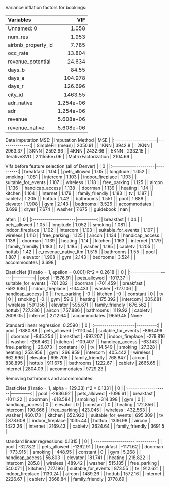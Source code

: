 Variance inflation factors for bookings:


|  Variables         |   VIF          |
|:-------------------|---------------:|
| Unnamed: 0         |    1.058       |
| num_res            |    1.953       |
| airbnb_property_id |    7.785       |
| occ_rate           |   13.804       |
| revenue_potential  |   24.634       |
| days_b             |   84.55        |
| days_a             |  104.978       |
| days_r             |  126.696       |
| city_id            | 1463.55        |
| adr_native         |    1.254e+06   |
| adr                |    1.254e+06   |
| revenue            |    5.608e+06   |
| revenue_native     |    5.608e+06   |


Data imputation MSE:
|   Imputation Method  |    MSE         |
|:---------------------|---------------:|
| SimpleFill (mean)    | 2050.91        |
| 1KNN                 | 3942.8         |
| 2KNN                 | 2963.37        |
| 3KNN                 | 2592.96        |
| 4KNN                 | 2432.66        |
| 5KNN                 | 2332.15        |
| IterativeSVD        |    2.11556e+06 |
| MatrixFactorization | 2104.69        |

Vifs before feature selection (all of Denver)
|                      |         0 |
|:---------------------|----------:|
| breakfast            |     1.04  |
| pets_allowed         |     1.05  |
| longitude            |     1.052 |
| smoking              |     1.081 |
| intercom             |     1.103 |
| indoor_fireplace     |     1.103 |
| suitable_for_events  |     1.107 |
| wireless             |     1.118 |
| free_parking         |     1.125 |
| aircon               |     1.136 |
| handicap_access      |     1.138 |
| doorman              |     1.139 |
| heating              |     1.14  |
| kitchen              |     1.164 |
| internet             |     1.179 |
| family_friendly      |     1.183 |
| tv                   |     1.187 |
| cabletv              |     1.205 |
| hottub               |     1.42  |
| bathrooms            |     1.551 |
| pool                 |     1.888 |
| elevator             |     1.908 |
| gym                  |     2.143 |
| bedrooms             |     3.526 |
| accommodates         |     3.699 |
| dryer                |     7.674 |
| washer               |     7.675 |
| guidebook            |   nan     |


after:
|                      |         0 |
|:---------------------|----------:|
| breakfast            |     1.04  |
| pets_allowed         |     1.05  |
| longitude            |     1.052 |
| smoking              |     1.081 |
| indoor_fireplace     |     1.102 |
| intercom             |     1.103 |
| suitable_for_events  |     1.107 |
| wireless             |     1.116 |
| free_parking         |     1.125 |
| aircon               |     1.134 |
| handicap_access      |     1.138 |
| doorman              |     1.139 |
| heating              |     1.14  |
| kitchen              |     1.163 |
| internet             |     1.179 |
| family_friendly      |     1.183 |
| tv                   |     1.185 |
| washer               |     1.185 |
| cabletv              |     1.205 |
| hottub               |     1.42  |
| c_revenue_native_ltm |     1.515 |
| bathrooms            |     1.55  |
| pool                 |     1.887 |
| elevator             |     1.908 |
| gym                  |     2.143 |
| bedrooms             |     3.524 |
| accommodates         |     3.698 |

ElasticNet (l1 ratio = 1, epsilon = 0.001)
R^2 = 0.2618
|                     |         0 |
|:--------------------|----------:|
| pool                | -1576.91  |
| pets_allowed        | -1017.37  |
| suitable_for_events |  -761.282 |
| doorman             |  -701.459 |
| breakfast           |  -592.936 |
| indoor_fireplace    |  -134.433 |
| washer              |  -127.106 |
| handicap_access     |     0     |
| free_parking        |    -0     |
| kitchen             |    -0     |
| constant            |     0     |
| tv                  |     0     |
| smoking             |    -0     |
| gym                 |    59.6   |
| heating             |   175.392 |
| intercom            |   305.681 |
| wireless            |   591.156 |
| elevator            |   595.671 |
| family_friendly     |   676.562 |
| hottub              |   727.286 |
| aircon              |   757.886 |
| bathrooms           |  1119.92  |
| cabletv             |  2608.05  |
| internet            |  2712.64  |
| accommodates        |  9659.45  |
None

Standard linear regression:
0.2590
|                     |         0 |
|:--------------------|----------:|
| pool                | -1880.88  |
| pets_allowed        | -1110.54  |
| suitable_for_events |  -866.496 |
| doorman             |  -845.254 |
| breakfast           |  -697.207 |
| indoor_fireplace    |  -279.816 |
| washer              |  -266.462 |
| kitchen             |  -109.407 |
| handicap_access     |   -63.143 |
| free_parking        |   -26.873 |
| constant            |     0     |
| tv                  |    14.549 |
| smoking             |    27.328 |
| heating             |   253.956 |
| gym                 |   266.959 |
| intercom            |   405.442 |
| wireless            |   662.696 |
| elevator            |   695.705 |
| family_friendly     |   768.847 |
| aircon              |   838.895 |
| hottub              |   911.675 |
| bathrooms           |  1222.67  |
| cabletv             |  2665.65  |
| internet            |  2804.09  |
| accommodates        |  9729.23  |


Removing bathrooms and accommodates:

ElasticNet (l1 ratio = 1, alpha = 129.33)
r^2 = 0.1331
|                     |         0 |
|:--------------------|----------:|
| pool                | -2936.92  |
| pets_allowed        | -1096.61  |
| breakfast           | -1011.22  |
| doorman             |  -618.584 |
| smoking             |  -314.398 |
| gym                 |     0     |
| handicap_access     |     0     |
| elevator            |     0     |
| constant            |     0     |
| heating             |   172.856 |
| intercom            |   190.666 |
| free_parking        |   423.045 |
| wireless            |   432.563 |
| washer              |   460.173 |
| kitchen             |   652.922 |
| suitable_for_events |   695.309 |
| tv                  |   878.608 |
| indoor_fireplace    |  1035.44  |
| hottub              |  1336.98  |
| aircon              |  1422.26  |
| internet            |  2169.43  |
| cabletv             |  3624.64  |
| family_friendly     |  3691.5   |


standard linear regressions:
0.1315
|                     |         0 |
|:--------------------|----------:|
| pool                | -3278.2   |
| pets_allowed        | -1262.91  |
| breakfast           | -1171.62  |
| doorman             |  -773.915 |
| smoking             |  -448.95  |
| constant            |     0     |
| gym                 |     5.268 |
| handicap_access     |    56.803 |
| elevator            |   181.741 |
| heating             |   218.822 |
| intercom            |   285.8   |
| wireless            |   489.42  |
| washer              |   515.185 |
| free_parking        |   540.071 |
| kitchen             |   727.196 |
| suitable_for_events |   873.55  |
| tv                  |   912.621 |
| indoor_fireplace    |  1130.24  |
| aircon              |  1489.26  |
| hottub              |  1572.16  |
| internet            |  2226.67  |
| cabletv             |  3668.84  |
| family_friendly     |  3778.69  |
